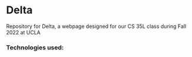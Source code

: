 # Delta
Repository for Delta, a webpage designed for our CS 35L class during Fall 2022 at UCLA

### Technologies used:
